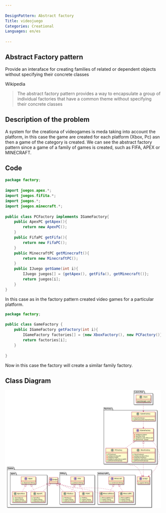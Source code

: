 ```yaml
---

DesignPattern: Abstract factory
Title: videojuego
Categories: Creational
Languages: en/es

---
```


## Abstract Factory pattern

Provide an interaface for creating families of related or dependent objects without specifying their concrete classes

Wikipedia

>The abstract factory pattern provides a way to encapsulate a group of individual factories that have a common theme without specifying their concrete classes

## Description of the problem

A system for the creationa of videogames is meda taking into account the platform, in this case  the game are created for each platform (Xbox, Pc) asn then a game of the category is created. We can see the abstract factory pattern since a game of a family of games is created, such as FIFA, APEX or MINECRAFT.

## Code

```java
package factory;

import juegos.apex.*;
import juegos.fifita.*;
import juegos.*;
import juegos.minecraft.*;

public class PCFactory implements IGameFactory{
    public ApexPC getApex(){
        return new ApexPC();
    }
    public FifaPC getFifa(){
        return new FifaPC();
    }
    public MinecraftPC getMinecraft(){
        return new MinecraftPC();
    }
    public IJuego getGame(int i){
        IJuego juegos[] = {getApex(), getFifa(), getMinecraft()};
        return juegos[i];
    } 
}
```

In this case as in the factory pattern created video games for a particular platform.

```java
package factory;

public class GameFactory {
    public IGameFactory getFactory(int i){
        IGameFactory factories[] = {new XboxFactory(), new PCFactory()};
        return factories[i];
    }
    
}
```

Now in this case the factory will create a similar family factory. 

## Class Diagram

![](./etc/videojuego.umr.png "Class diagram")

